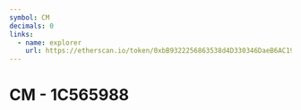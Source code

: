 ```yaml
---
symbol: CM
decimals: 0
links:
  - name: explorer
    url: https://etherscan.io/token/0xbB9322256863538d4D330346DaeB6AC19130E298
---
```


# CM - 1C565988

